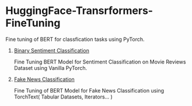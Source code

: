# HuggingFace-Transrformers-FineTuning

Fine tuning of BERT for classfication tasks using PyTorch.

1.  [Binary Sentiment Classification]( Notebook/Fake-News-Classification-BERT-FineTuning.ipynb )
    
    Fine Tuning BERT Model for Sentiment Classification on Movie Reviews Dataset using Vanilla PyTorch.
    
2. [Fake News Classification](Notebook/Fake-News-Classification-BERT-FineTuning.ipynb)

    Fine Tuning of BERT Model for Fake News Classification using TorchText( Tabular Datasets, Iterators... )
